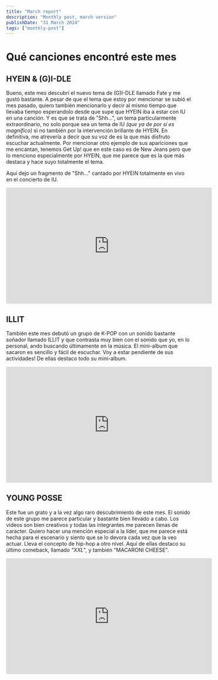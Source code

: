 ```yaml
---
title: "March report"
description: "Monthly post, march version"
publishDate: "31 March 2024"
tags: ["monthly-post"]
---
```


# Qué canciones encontré este mes
## HYEIN & (G)I-DLE
Bueno, este mes descubrí el nuevo tema de (G)I-DLE llamado Fate y me gustó bastante.
A pesar de que el tema que estoy por mencionar se subió el mes pasado, quiero también mencionarlo y decir al mismo tiempo
que llevaba tiempo esperandolo desde que supe que HYEIN iba a estar con IU en una canción. Y es que se trata de "Shh...",
un tema particularmente extraordinario, no solo porque sea un tema de IU _(que ya de por sí es magnífico)_ si no también
por la intervención brillante de HYEIN. En definitiva, me atrevería a decir que su voz de es la que más disfruto escuchar
actualmente. Por mencionar otro ejemplo de sus apariciones que me encantan, tenemos Get Up! que en este caso es de New Jeans pero que lo menciono especialmente por HYEIN, que me parece
que es la que más destaca y hace suyo totalmente el tema.

Aquí dejo un fragmento de "Shh..." cantado por HYEIN totalmente en vivo en el concierto de IU.

<iframe width="560" height="315" src="https://www.youtube.com/embed/8ZV21LApGK4?si=IZHJ3EkJ53I1K0g3&amp;start=139" title="YouTube video player" frameborder="0" allow="accelerometer; autoplay; clipboard-write; encrypted-media; gyroscope; picture-in-picture; web-share" referrerpolicy="strict-origin-when-cross-origin" allowfullscreen></iframe>

## ILLIT
También este mes debutó un grupo de K-POP con un sonido bastante soñador llamado ILLIT y que contrasta muy bien con el sonido que yo, en lo personal, ando
buscando últimamente en la música. El mini-album que sacaron es sencillo y fácil de escuchar. Voy a estar pendiente de sus actividades!
De ellas destaco todo su mini-album.

<iframe width="560" height="315" src="https://www.youtube.com/embed/hyEkyIDs0_8?si=mV3nsiQTLzmPuibN" title="YouTube video player" frameborder="0" allow="accelerometer; autoplay; clipboard-write; encrypted-media; gyroscope; picture-in-picture; web-share" referrerpolicy="strict-origin-when-cross-origin" allowfullscreen></iframe>

## YOUNG POSSE
Este fue un grato y a la vez algo raro descubrimiento de este mes. El sonido de este grupo me parece particular y bastante bien llevado
a cabo. Los videos son bien creativos y todas las integrantes me parecen llenas de caracter. Quiero hacer una mención especial a la líder,
que me parece está hecha para el escenario y siento que se lo devora cada vez que la veo actuar. Lleva el concepto de hip-hop a otro nivel.
Aquí de ellas destaco su último comeback, llamado *"XXL"*, y también "MACARONI CHEESE".

<iframe width="560" height="315" src="https://www.youtube.com/embed/MbclRNm_ANY?si=ny4IMrRSa1R_kvBL" title="YouTube video player" frameborder="0" allow="accelerometer; autoplay; clipboard-write; encrypted-media; gyroscope; picture-in-picture; web-share" referrerpolicy="strict-origin-when-cross-origin" allowfullscreen></iframe>

